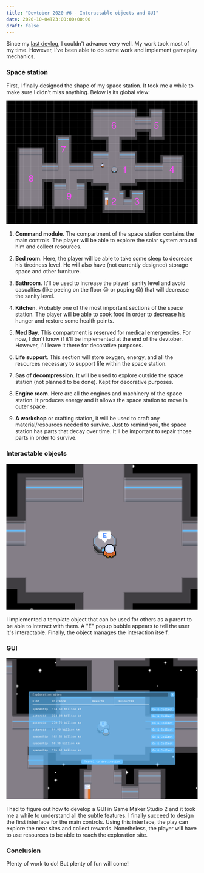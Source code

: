 ```yaml
---
title: "Devtober 2020 #6 - Interactable objects and GUI"
date: 2020-10-04T23:00:00+00:00
draft: false
---
```


Since my [last devlog](https://cesumilo.github.io/devtober-5), I couldn't advance very well. My work took most of my time. However, I've been able to do some work and implement gameplay mechanics.

### Space station

First, I finally designed the shape of my space station. It took me a while to make sure I didn't miss anything. Below is its global view:

![space_station](/assets/images/devtober2020/2020-10-12/space_station.png)

1. **Command module**. The compartment of the space station contains the main controls. The player will be able to explore the solar system around him and collect resources.

2. **Bed room**. Here, the player will be able to take some sleep to decrease his tiredness level. He will also have (not currently designed) storage space and other furniture.

3. **Bathroom**. It'll be used to increase the player' sanity level and avoid casualties (like peeing on the floor :wink: or poping :scream:) that will decrease the sanity level.

4. **Kitchen**. Probably one of the most important sections of the space station. The player will be able to cook food in order to decrease his hunger and restore some health points.

5. **Med Bay**. This compartment is reserved for medical emergencies. For now, I don't know if it'll be implemented at the end of the devtober. However, I'll leave it there for decorative purposes.

6. **Life support**. This section will store oxygen, energy, and all the resources necessary to support life within the space station.

7. **Sas of decompression**. It will be used to explore outside the space station (not planned to be done). Kept for decorative purposes.

8. **Engine room**. Here are all the engines and machinery of the space station. It produces energy and it allows the space station to move in outer space.

9. **A workshop** or crafting station, it will be used to craft any material/resources needed to survive. Just to remind you, the space station has parts that decay over time. It'll be important to repair those parts in order to survive.

### Interactable objects

![interactable_object](/assets/images/devtober2020/2020-10-12/interactable_objects.png)

I implemented a template object that can be used for others as a parent to be able to interact with them. A "E" popup bubble appears to tell the user it's interactable. Finally, the object manages the interaction itself.

### GUI

![gui](/assets/images/devtober2020/2020-10-12/gui.png)

I had to figure out how to develop a GUI in Game Maker Studio 2 and it took me a while to understand all the subtle features. I finally succeed to design the first interface for the main controls. Using this interface, the play can explore the near sites and collect rewards. Nonetheless, the player will have to use resources to be able to reach the exploration site.

### Conclusion

Plenty of work to do! But plenty of fun will come!
